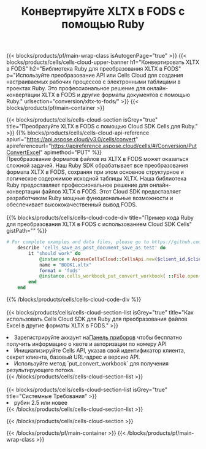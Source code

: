 ﻿---
title:  Конвертируйте XLTX в FODS с помощью Ruby
description:  Использование Cloud SDK Aspose.Cells для Ruby для преобразования файла формата XLTX в файл формата FODS.
---
{{< blocks/products/pf/main-wrap-class isAutogenPage="true" >}}
{{< blocks/products/cells/cells-cloud-upper-banner h1="Конвертировать XLTX в FODS" h2="Библиотека Ruby для преобразования XLTX в FODS" p="Используйте преобразование API или Cells Cloud для создания настраиваемых рабочих процессов с электронными таблицами в проектах Ruby. Это профессиональное решение для онлайн-конвертации XLTX в FODS и другие форматы документов с помощью Ruby." urlsection="conversion/xltx-to-fods/" >}}
{{< blocks/products/pf/main-container >}}

{{< blocks/products/cells/cells-cloud-section isGrey="true" title="Преобразуйте XLTX в FODS с помощью Cloud SDK Cells для Ruby." >}}
{{% blocks/products/cells/cells-cloud-api-reference apiurl="https://api.aspose.cloud/v3.0/cells/convert" apireferenceurl="https://apireference.aspose.cloud/cells/#/Conversion/PutConvertExcel" apimethod="PUT" %}}
<br/>
Преобразование форматов файлов из XLTX в FODS может оказаться сложной задачей. Наш Ruby SDK обрабатывает все преобразования формата XLTX в FODS, сохраняя при этом основное структурное и логическое содержимое исходной таблицы XLTX. Наша библиотека Ruby предоставляет профессиональное решение для онлайн-конвертации файлов XLTX в FODS. Этот Cloud SDK предоставляет разработчикам Ruby мощные функциональные возможности и обеспечивает высококачественный вывод FODS.
<br/>
<br/>
{{% blocks/products/cells/cells-cloud-code-div title="Пример кода Ruby для преобразования XLTX в FODS с использованием Cloud SDK Cells" gistPath="" %}}
 
```ruby
# For complete examples and data files, please go to https://github.com/aspose-cells-cloud/aspose-cells-cloud-ruby/
    describe 'cells_save_as_post_document_save_as test' do
        it "should work" do
            @instance = AsposeCellsCloud::CellsApi.new($client_id,$client_secret,"v3.0","https://api.aspose.cloud/")
            name = "BOOK1.xltx"
            format = 'fods'
            @instance.cells_workbook_put_convert_workbook( ::File.open(File.expand_path("data/"+name),"r")  {|io| io.read(io.size) },{:format=>format})     
        end
    end
```
 
{{% /blocks/products/cells/cells-cloud-code-div %}}
<br/>
<br/>
{{< blocks/products/cells/cells-cloud-section-list isGrey="true" title="Как использовать Cells Cloud SDK для Ruby для преобразования файлов Excel в другие форматы XLTX в FODS." >}}
<li> Зарегистрируйте аккаунт на<a href="https://dashboard.aspose.cloud/">Панель приборов</a> чтобы бесплатно получить информацию о квоте и авторизации по номеру API</li>
<li>Инициализируйте Cells API, указав свой идентификатор клиента, секрет клиента, базовый URL-адрес и версию API.</li>
<li>Используйте метод `put_convert_workbook` для получения результирующего потока.</li>
{{< /blocks/products/cells/cells-cloud-section-list >}}
<br/>
<br/>
{{< blocks/products/cells/cells-cloud-section-list isGrey="true" title="Системные Требования" >}}
<li>рубин 2.5 или новее</li>
{{< /blocks/products/cells/cells-cloud-section-list >}}

{{< /blocks/products/cells/cells-cloud-section >}}

{{< /blocks/products/pf/main-container >}}
{{< /blocks/products/pf/main-wrap-class >}}
